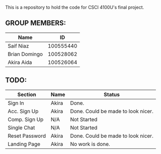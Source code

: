 This is a repository to hold the code for CSCI 4100U's final project.

## GROUP MEMBERS:

| Name | ID |
|---|---|
| Saif Niaz | 100555440 |
| Brian Domingo | 100528062 |
| Akira Aida | 100526064 |


## TODO:

| Section | Name | Status
|---|---|---|
| Sign In | Akira | Done.
| Acc. Sign Up | Akira | Done. Could be made to look nicer.
| Comp. Sign Up | N/A | Not Started
| Single Chat | N/A | Not Started
| Reset Password| Akira | Done. Could be made to look nicer.
| Landing Page | Akira | No work is done.
